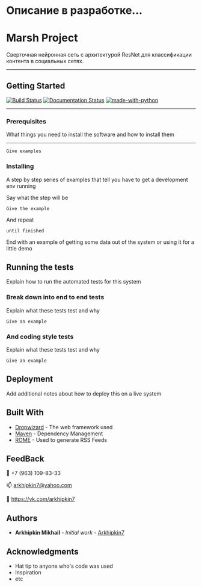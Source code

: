 # Описание в разработке...

# Marsh Project

Сверточная нейронная сеть с архитектурой ResNet для классификации контента в социальных сетях.

----
## Getting Started

[![Build Status](https://api.travis-ci.com/yiisoft/yii.png)](http://travis-ci.com/yiisoft/yii)
[![Documentation Status](https://readthedocs.org/projects/ansicolortags/badge/?version=latest)](http://ansicolortags.readthedocs.io/?badge=latest)
[![made-with-python](https://img.shields.io/badge/Made%20with-Python-1f425f.svg)](https://www.python.org/)


----
### Prerequisites

What things you need to install the software and how to install them

----
```
Give examples
```

### Installing

A step by step series of examples that tell you have to get a development env running

Say what the step will be

```
Give the example
```

And repeat

```
until finished
```

End with an example of getting some data out of the system or using it for a little demo

## Running the tests

Explain how to run the automated tests for this system

### Break down into end to end tests

Explain what these tests test and why

```
Give an example
```

### And coding style tests

Explain what these tests test and why

```
Give an example
```

## Deployment

Add additional notes about how to deploy this on a live system

## Built With

* [Dropwizard](http://www.dropwizard.io/1.0.2/docs/) - The web framework used
* [Maven](https://maven.apache.org/) - Dependency Management
* [ROME](https://rometools.github.io/rome/) - Used to generate RSS Feeds

## FeedBack

:iphone: +7 (963) 109-83-33

:mailbox: arkhipkin7@yahoo.com

:busts_in_silhouette: https://vk.com/arkhipkin7

## Authors

* **Arkhipkin Mikhail** - *Initial work* - [Arkhipkin7](https://github.com/arkhipkin7)

## Acknowledgments

* Hat tip to anyone who's code was used
* Inspiration
* etc
